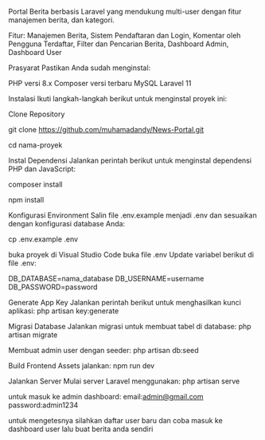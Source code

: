 Portal Berita berbasis Laravel yang mendukung multi-user dengan fitur manajemen berita, dan kategori.

Fitur:
Manajemen Berita,
Sistem Pendaftaran dan Login,
Komentar oleh Pengguna Terdaftar,
Filter dan Pencarian Berita,
Dashboard Admin,
Dashboard User

Prasyarat
Pastikan Anda sudah menginstal:

PHP versi 8.x
Composer versi terbaru
MySQL
Laravel 11

Instalasi
Ikuti langkah-langkah berikut untuk menginstal proyek ini:

Clone Repository

git clone https://github.com/muhamadandy/News-Portal.git

cd nama-proyek

Instal Dependensi Jalankan perintah berikut untuk menginstal dependensi PHP dan JavaScript:

composer install

npm install

Konfigurasi Environment Salin file .env.example menjadi .env dan sesuaikan dengan konfigurasi database Anda:

cp .env.example .env

buka proyek di Visual Studio Code
buka file .env
Update variabel berikut di file .env:

DB_DATABASE=nama_database
DB_USERNAME=username
DB_PASSWORD=password

Generate App Key Jalankan perintah berikut untuk menghasilkan kunci aplikasi:
php artisan key:generate

Migrasi Database Jalankan migrasi untuk membuat tabel di database:
php artisan migrate

Membuat admin user dengan seeder:
php artisan db:seed

Build Frontend Assets jalankan:
npm run dev

Jalankan Server Mulai server Laravel menggunakan:
php artisan serve

untuk masuk ke admin dashboard:
email:admin@gmail.com
password:admin1234

untuk mengetesnya silahkan daftar user baru dan coba masuk ke dashboard user lalu buat berita anda sendiri


